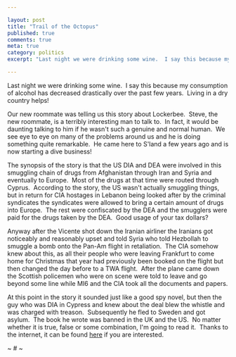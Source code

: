 ```yaml
---

layout: post
title: "Trail of the Octopus"
published: true
comments: true
meta: true
category: politics
excerpt: "Last night we were drinking some wine.  I say this because my consumption of alcohol has decreased drastically over the past few years.  Living in a dry country helps!"

---
```


Last night we were drinking some wine.  I say this because my consumption of alcohol has decreased drastically over the past few years.  Living in a dry country helps!

Our new roommate was telling us this story about Lockerbee.  Steve, the new roommate, is a terribly interesting man to talk to.  In fact, it would be daunting talking to him if he wasn't such a genuine and normal human.  We see eye to eye on many of the problems around us and he is doing something quite remarkable.  He came here to S'land a few years ago and is now starting a dive business!

The synopsis of the story is that the US DIA and DEA were involved in this smuggling chain of drugs from Afghanistan through Iran and Syria and eventually to Europe.  Most of the drugs at that time were routed through Cyprus.  According to the story, the US wasn't actually smuggling things, but in return for CIA hostages in Lebanon being looked after by the criminal syndicates the syndicates were allowed to bring a certain amount of drugs into Europe.  The rest were confiscated by the DEA and the smugglers were paid for the drugs taken by the DEA.  Good usage of your tax dollars?  

Anyway after the Vicente shot down the Iranian airliner the Iranians got noticeably and reasonably upset and told Syria who told Hezbollah to smuggle a bomb onto the Pan-Am flight in retaliation.  The CIA somehow knew about this, as all their people who were leaving Frankfurt to come home for Christmas that year had previously been booked on the flight but then changed the day before to a TWA flight.  After the plane came down the Scottish policemen who were on scene were told to leave and go beyond some line while MI6 and the CIA took all the documents and papers.

At this point in the story it sounded just like a good spy novel, but then the guy who was DIA in Cypress and knew about the deal blew the whistle and was charged with treason.  Subsequently he fled to Sweden and got asylum.  The book he wrote was banned in the UK and the US.  No matter whether it is true, false or some combination, I'm going to read it.  Thanks to the internet, it can be found [here][1] if you are interested.

 [1]: http://www.american-buddha.com/trail.ch.1.htm

~ # ~